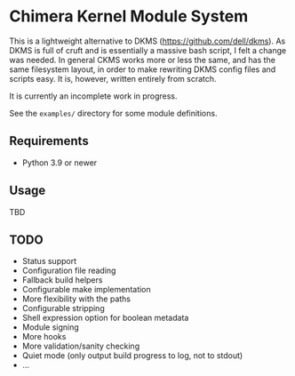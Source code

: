 # Chimera Kernel Module System

This is a lightweight alternative to DKMS (https://github.com/dell/dkms).
As DKMS is full of cruft and is essentially a massive bash script, I felt
a change was needed. In general CKMS works more or less the same, and has
the same filesystem layout, in order to make rewriting DKMS config files
and scripts easy. It is, however, written entirely from scratch.

It is currently an incomplete work in progress.

See the `examples/` directory for some module definitions.

## Requirements

* Python 3.9 or newer

## Usage

TBD

## TODO

* Status support
* Configuration file reading
* Fallback build helpers
* Configurable make implementation
* More flexibility with the paths
* Configurable stripping
* Shell expression option for boolean metadata
* Module signing
* More hooks
* More validation/sanity checking
* Quiet mode (only output build progress to log, not to stdout)
* ...

